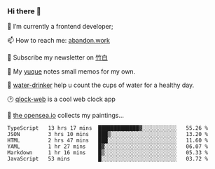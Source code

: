 ### Hi there 👋

<!--
**Alfxjx/Alfxjx** is a ✨ _special_ ✨ repository because its `README.md` (this file) appears on your GitHub profile.

Here are some ideas to get you started:

- 🔭 I’m currently working on ...
- 🌱 I’m currently learning ...
- 👯 I’m looking to collaborate on ...
- 🤔 I’m looking for help with ...
- 💬 Ask me about ...
- 📫 How to reach me: ...
- 😄 Pronouns: ...
- ⚡ Fun fact: ...
-->
🔭  I’m currently a frontend developer;

📫  How to reach me: [abandon.work](https://www.abandon.work/)

🎉  Subscribe my newsletter on [竹白](https://alfxjx.zhubai.love/)

🌱  My [yuque](https://www.yuque.com/alfxjx) notes small memos for my own.

🥤  [water-drinker](https://weldingboys.vercel.app/water) help u count the cups of water for a healthy day.

🕑  [qlock-web](https://qlock-web.vercel.app) is a cool web clock app

🌊  [the opensea.io](https://opensea.io/assets/0x495f947276749ce646f68ac8c248420045cb7b5e/29433830147332339639115006737701029562687338063458078299874716625823015632897) collects my paintings...

<!--START_SECTION:waka-->

```text
TypeScript   13 hrs 17 mins  █████████████▓░░░░░░░░░░░   55.26 %
JSON         3 hrs 10 mins   ███▒░░░░░░░░░░░░░░░░░░░░░   13.20 %
HTML         2 hrs 47 mins   ███░░░░░░░░░░░░░░░░░░░░░░   11.60 %
YAML         1 hr 27 mins    █▓░░░░░░░░░░░░░░░░░░░░░░░   06.07 %
Markdown     1 hr 16 mins    █▒░░░░░░░░░░░░░░░░░░░░░░░   05.33 %
JavaScript   53 mins         █░░░░░░░░░░░░░░░░░░░░░░░░   03.72 %
```

<!--END_SECTION:waka-->

